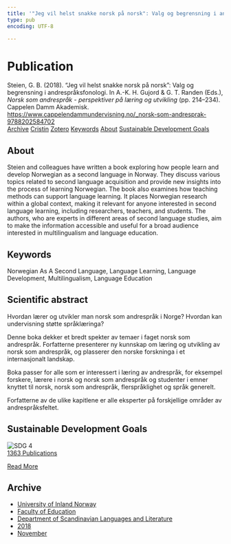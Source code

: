 ```yaml
---
title: '"Jeg vil helst snakke norsk på norsk": Valg og begrensning i andrespråksfonologi'
type: pub
encoding: UTF-8

---
```

<h1>Publication</h1>
<article id="csl-bib-container-WKTUH2CA" class="csl-bib-container">
  <div class="csl-bib-body"> <div class="csl-entry">Steien, G. B. (2018). “Jeg vil helst snakke norsk på norsk”: Valg og begrensning i andrespråksfonologi. In A.-K. H. Gujord &#38; G. T. Randen (Eds.), <i>Norsk som andrespråk - perspektiver på læring og utvikling</i> (pp. 214–234). Cappelen Damm Akademisk. <a href="https://www.cappelendammundervisning.no/_norsk-som-andresprak-9788202584702">https://www.cappelendammundervisning.no/_norsk-som-andresprak-9788202584702</a></div> </div>
  <div class="csl-bib-buttons">
    <a href="#taxonomy-article-WKTUH2CA" alt="archive" class="csl-bib-button">Archive</a>
    <a href="https://app.cristin.no/results/show.jsf?id=1630069" alt="Cristin" class="csl-bib-button">Cristin</a>
    <a href="http://zotero.org/groups/5881554/items/WKTUH2CA" alt="Zotero" class="csl-bib-button">Zotero</a>
    <a href="#keywords-article-WKTUH2CA" alt="keywords" class="csl-bib-button">Keywords</a>
    <a href="#about-article-WKTUH2CA" alt="about_pub" class="csl-bib-button">About</a>
    <a href="#sdg-article-WKTUH2CA" alt="sdg" class="csl-bib-button">Sustainable Development Goals</a>
  </div>
  <div id="csl-bib-meta-container-WKTUH2CA"></div>
</article>
<div id="csl-bib-meta-WKTUH2CA" class="csl-bib-meta">
  <article id="about-article-WKTUH2CA" class="about_pub-article">
    <h1>About</h1>
    Steien and colleagues have written a book exploring how people learn and develop Norwegian as a second language in Norway. They discuss various topics related to second language acquisition and provide new insights into the process of learning Norwegian. The book also examines how teaching methods can support language learning. It places Norwegian research within a global context, making it relevant for anyone interested in second language learning, including researchers, teachers, and students. The authors, who are experts in different areas of second language studies, aim to make the information accessible and useful for a broad audience interested in multilingualism and language education.
  </article>
  <article id="keywords-article-WKTUH2CA" class="keywords-article">
    <h1>Keywords</h1>
    Norwegian As A Second Language, Language Learning, Language Development, Multilingualism, Language Education
  </article>
  <article id="abstract-article-WKTUH2CA" class="abstract-article">
    <h1>Scientific abstract</h1>
    Hvordan lærer og utvikler man norsk som andrespråk i Norge?  
Hvordan kan undervisning støtte språklæringa? 
 
Denne boka dekker et bredt spekter av temaer i faget norsk som andrespråk. Forfatterne presenterer ny kunnskap om læring og utvikling av norsk som andrespråk, og plasserer den norske forskninga i et internasjonalt landskap. 
 
Boka passer for alle som er interessert i læring av andrespråk, for eksempel forskere, lærere i norsk og norsk som andrespråk og studenter i emner knyttet til norsk, norsk som andrespråk, flerspråklighet og språk generelt. 
 
Forfatterne av de ulike kapitlene er alle eksperter på forskjellige områder av andrespråksfeltet.
  </article>
  <article id="sdg-article-WKTUH2CA" class="sdg-article">
    <h1>Sustainable Development Goals</h1>
    <div class="sdg-container"><div id="sdg4" class="sdg">
        <img src="{{< params subfolder >}}images/sdg/sdg04_en.png" class="image" alt="SDG 4">
        <div class="sdg-overlay">
          <a href="{{< params subfolder >}}en/archive/?sdg=4#archive" class="sdg-publication-count"><span>1363</span> Publications</a>
          <p><a href="https://sdgs.un.org/goals/goal4" class="sdg-read-more">Read More</a></p>
        </div>
      </div></div>
  </article>
  <article id="taxonomy-article-WKTUH2CA" class="taxonomy-article">
    <h1>Archive</h1>
    <ul>
      <li><a href="{{< params subfolder >}}en/archive/?key=3DCRN523">University of Inland Norway</a></li>
      <li><a href="{{< params subfolder >}}en/archive/?key=WYNZA47F">Faculty of Education</a></li>
      <li><a href="{{< params subfolder >}}en/archive/?key=T9U6ILTU">Department of Scandinavian Languages and Literature</a></li>
      <li><a href="{{< params subfolder >}}en/archive/?key=6K7ZIYQV">2018</a></li>
      <li><a href="{{< params subfolder >}}en/archive/?key=TREPXF5H">November</a></li>
    </ul>
  </article>
</div>
